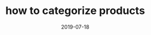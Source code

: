 ---
title: how to categorize products
description: "Categorizing products correctly is a major pain point for many e-commerce websites. Layered navigation is the solution: find out how – and why – to implement it"
date: 2019-07-18
---